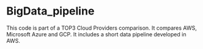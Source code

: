 # BigData_pipeline
This code is part of a TOP3 Cloud Providers comparison.
It compares AWS, Microsoft Azure and GCP.
It includes a short data pipeline developed in AWS.
